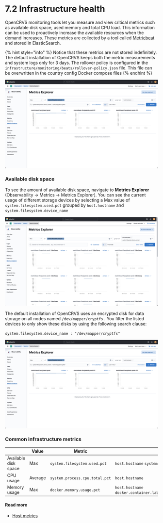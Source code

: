 # 7.2 Infrastructure health

OpenCRVS monitoring tools let you measure and view critical metrics such as available disk space, used memory and total CPU load. This information can be used to proactively increase the available resources when the demand increases. These metrics are collected by a tool called [Metricbeat](https://www.elastic.co/beats/metricbeat) and stored in ElasticSearch.&#x20;

{% hint style="info" %}
Notice that these metrics are not stored indefinitely. The default installation of OpenCRVS keeps both the metric measurements and system logs only for 3 days. The rollover policy is configured in the `infrastructure/monitoring/beats/rollover-policy.json` file. This file can be overwritten in the country config Docker compose files&#x20;
{% endhint %}

![](<../../.gitbook/assets/image (7) (1).png>)

### Available disk space

To see the amount of available disk space, navigate to **Metrics Explorer** (Observability -> Metrics -> Metrics Explorer). You can see the current usage of different storage devices by selecting a Max value of `system.filesystem.used.pct` grouped by `host.hostname` and `system.filesystem.device_name`&#x20;

![](<../../.gitbook/assets/image (3) (1).png>)

The default installation of OpenCRVS uses an encrypted disk for data storage on all nodes named `/dev/mapper/cryptfs` . You filter the listed devices to only show these disks by using the following search clause:

`system.filesystem.device_name : "/dev/mapper/cryptfs"`

![](<../../.gitbook/assets/image (5) (1) (1).png>)



### Common infrastructure metrics

|                      | Value   | Metric                         | Grouped by                                                            | Filtered by                                             |
| -------------------- | ------- | ------------------------------ | --------------------------------------------------------------------- | ------------------------------------------------------- |
| Available disk space | Max     | `system.filesystem.used.pct`   | `host.hostname`  `system.filesystem.device_name`                      | `system.filesystem.device_name : "/dev/mapper/cryptfs"` |
| CPU usage            | Average | `system.process.cpu.total.pct` | `host.hostname`                                                       |                                                         |
| Memory usage         | Max     | `docker.memory.usage.pct`      | `host.hostname docker.container.labels.com_docker_swarm_service_name` |                                                         |

####

#### Read more

* [Host metrics](https://www.elastic.co/guide/en/observability/master/host-metrics.html)
